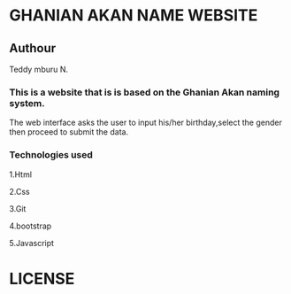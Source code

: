 # GHANIAN AKAN NAME WEBSITE


## Authour
Teddy mburu N.

### This is a website that is is based on the Ghanian Akan naming system.
The web interface asks the user to input his/her birthday,select the gender then proceed to submit the data.

### Technologies used
1.Html

2.Css

3.Git

4.bootstrap

5.Javascript


# LICENSE
